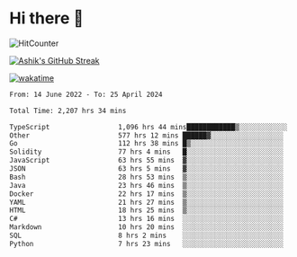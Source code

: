 # Hi there 👋

![HitCounter](https://hits.seeyoufarm.com/api/count/incr/badge.svg?url=https%3A%2F%2Fgithub.com%2Fashrhmn1212%2Fhit-counter)

<!-- ![Contribution Graph](https://github-readme-activity-graph.cyclic.app/graph?username=ashrhmn) -->


<!-- [![Top Langs](https://github-readme-stats.vercel.app/api/top-langs/?username=ashrhmn&layout=compact&theme=synthwave&langs_count=10&card_width=445)](https://github.com/anuraghazra/github-readme-stats) -->

[![Ashik's GitHub Streak](https://github-readme-streak-stats.herokuapp.com/?user=ashrhmn&theme=blood&fire=DD7F1C&background=151515&dates=9f9f9f&border=DD2727)](https://git.io/streak-stats)

<!-- ![Ashik's GitHub stats](https://github-readme-stats.vercel.app/api/?username=ashrhmn&show_icons=true&title_color=fff&icon_color=79ff97&text_color=9f9f9f&bg_color=151515) -->

[![wakatime](https://wakatime.com/badge/user/3df86613-ba63-4631-8e65-0ff18e7becad.svg)](https://wakatime.com/@3df86613-ba63-4631-8e65-0ff18e7becad)

<!--START_SECTION:waka-->

```txt
From: 14 June 2022 - To: 25 April 2024

Total Time: 2,207 hrs 34 mins

TypeScript                 1,096 hrs 44 mins████████████▒░░░░░░░░░░░░   49.68 %
Other                      577 hrs 12 mins ██████▓░░░░░░░░░░░░░░░░░░   26.15 %
Go                         112 hrs 38 mins █▒░░░░░░░░░░░░░░░░░░░░░░░   05.10 %
Solidity                   77 hrs 4 mins   █░░░░░░░░░░░░░░░░░░░░░░░░   03.49 %
JavaScript                 63 hrs 55 mins  ▓░░░░░░░░░░░░░░░░░░░░░░░░   02.90 %
JSON                       63 hrs 5 mins   ▓░░░░░░░░░░░░░░░░░░░░░░░░   02.86 %
Bash                       28 hrs 53 mins  ▒░░░░░░░░░░░░░░░░░░░░░░░░   01.31 %
Java                       23 hrs 46 mins  ▒░░░░░░░░░░░░░░░░░░░░░░░░   01.08 %
Docker                     22 hrs 17 mins  ▒░░░░░░░░░░░░░░░░░░░░░░░░   01.01 %
YAML                       21 hrs 27 mins  ▒░░░░░░░░░░░░░░░░░░░░░░░░   00.97 %
HTML                       18 hrs 25 mins  ▒░░░░░░░░░░░░░░░░░░░░░░░░   00.83 %
C#                         13 hrs 16 mins  ░░░░░░░░░░░░░░░░░░░░░░░░░   00.60 %
Markdown                   10 hrs 20 mins  ░░░░░░░░░░░░░░░░░░░░░░░░░   00.47 %
SQL                        8 hrs 2 mins    ░░░░░░░░░░░░░░░░░░░░░░░░░   00.36 %
Python                     7 hrs 23 mins   ░░░░░░░░░░░░░░░░░░░░░░░░░   00.34 %
```

<!--END_SECTION:waka-->


<!--### Most Used Languages
<img src="https://wakatime.com/share/@ashrhmn/24ecb986-5bf8-4607-af7f-0aab08908d8c.png" />

### Favourite Tools
<img src="https://wakatime.com/share/@ashrhmn/f4e08015-f3bc-460a-9228-95a3ba11c604.png" />-->
